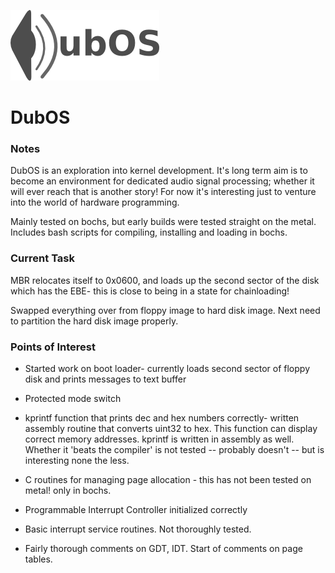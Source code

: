 ![](assets/dubos.png?raw=true)

# DubOS

### Notes

DubOS is an exploration into kernel development.
It's long term aim is to become an environment for dedicated audio signal processing; whether it will ever reach that is another story! For now it's interesting just to venture into the world of hardware programming.

Mainly tested on bochs, but early builds were tested straight on the metal. Includes bash scripts for compiling, installing and loading in bochs.

### Current Task

MBR relocates itself to 0x0600, and loads up the second sector of the disk which has the EBE- this is close to being in a state for chainloading!

Swapped everything over from floppy image to hard disk image. Next need to partition the hard disk image properly.

### Points of Interest

* Started work on boot loader- currently loads second sector of floppy disk  and prints messages to text buffer
  
* Protected mode switch

* kprintf function that prints dec and hex numbers correctly- written assembly  routine that converts uint32 to hex. This function can display correct memory  addresses. kprintf is written in assembly as well. Whether it 'beats the compiler'  is not tested -- probably doesn't -- but is interesting none the less.

* C routines for managing page allocation - this has not been tested on metal! only  in bochs.

* Programmable Interrupt Controller initialized correctly

* Basic interrupt service routines. Not thoroughly tested.

* Fairly thorough comments on GDT, IDT. Start of comments on page tables.
